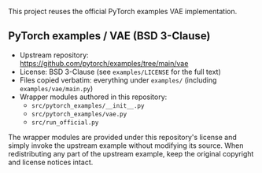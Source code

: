 This project reuses the official PyTorch examples VAE implementation.

## PyTorch examples / VAE (BSD 3-Clause)

- Upstream repository: https://github.com/pytorch/examples/tree/main/vae
- License: BSD 3-Clause (see `examples/LICENSE` for the full text)
- Files copied verbatim: everything under `examples/` (including `examples/vae/main.py`)
- Wrapper modules authored in this repository:
	- `src/pytorch_examples/__init__.py`
	- `src/pytorch_examples/vae.py`
	- `src/run_official.py`

The wrapper modules are provided under this repository's license and simply
invoke the upstream example without modifying its source. When redistributing
any part of the upstream example, keep the original copyright and license
notices intact.

